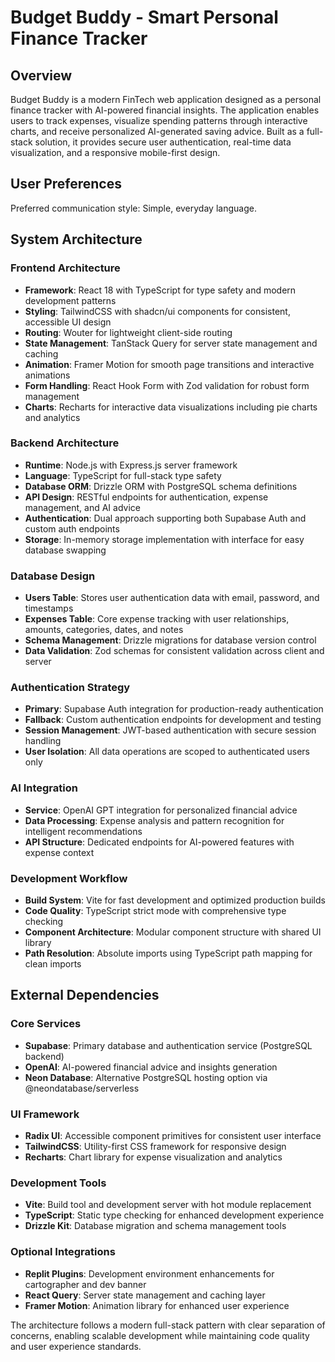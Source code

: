 # Budget Buddy - Smart Personal Finance Tracker

## Overview

Budget Buddy is a modern FinTech web application designed as a personal finance tracker with AI-powered financial insights. The application enables users to track expenses, visualize spending patterns through interactive charts, and receive personalized AI-generated saving advice. Built as a full-stack solution, it provides secure user authentication, real-time data visualization, and a responsive mobile-first design.

## User Preferences

Preferred communication style: Simple, everyday language.

## System Architecture

### Frontend Architecture
- **Framework**: React 18 with TypeScript for type safety and modern development patterns
- **Styling**: TailwindCSS with shadcn/ui components for consistent, accessible UI design
- **Routing**: Wouter for lightweight client-side routing
- **State Management**: TanStack Query for server state management and caching
- **Animation**: Framer Motion for smooth page transitions and interactive animations
- **Form Handling**: React Hook Form with Zod validation for robust form management
- **Charts**: Recharts for interactive data visualizations including pie charts and analytics

### Backend Architecture
- **Runtime**: Node.js with Express.js server framework
- **Language**: TypeScript for full-stack type safety
- **Database ORM**: Drizzle ORM with PostgreSQL schema definitions
- **API Design**: RESTful endpoints for authentication, expense management, and AI advice
- **Authentication**: Dual approach supporting both Supabase Auth and custom auth endpoints
- **Storage**: In-memory storage implementation with interface for easy database swapping

### Database Design
- **Users Table**: Stores user authentication data with email, password, and timestamps
- **Expenses Table**: Core expense tracking with user relationships, amounts, categories, dates, and notes
- **Schema Management**: Drizzle migrations for database version control
- **Data Validation**: Zod schemas for consistent validation across client and server

### Authentication Strategy
- **Primary**: Supabase Auth integration for production-ready authentication
- **Fallback**: Custom authentication endpoints for development and testing
- **Session Management**: JWT-based authentication with secure session handling
- **User Isolation**: All data operations are scoped to authenticated users only

### AI Integration
- **Service**: OpenAI GPT integration for personalized financial advice
- **Data Processing**: Expense analysis and pattern recognition for intelligent recommendations
- **API Structure**: Dedicated endpoints for AI-powered features with expense context

### Development Workflow
- **Build System**: Vite for fast development and optimized production builds
- **Code Quality**: TypeScript strict mode with comprehensive type checking
- **Component Architecture**: Modular component structure with shared UI library
- **Path Resolution**: Absolute imports using TypeScript path mapping for clean imports

## External Dependencies

### Core Services
- **Supabase**: Primary database and authentication service (PostgreSQL backend)
- **OpenAI**: AI-powered financial advice and insights generation
- **Neon Database**: Alternative PostgreSQL hosting option via @neondatabase/serverless

### UI Framework
- **Radix UI**: Accessible component primitives for consistent user interface
- **TailwindCSS**: Utility-first CSS framework for responsive design
- **Recharts**: Chart library for expense visualization and analytics

### Development Tools
- **Vite**: Build tool and development server with hot module replacement
- **TypeScript**: Static type checking for enhanced development experience
- **Drizzle Kit**: Database migration and schema management tools

### Optional Integrations
- **Replit Plugins**: Development environment enhancements for cartographer and dev banner
- **React Query**: Server state management and caching layer
- **Framer Motion**: Animation library for enhanced user experience

The architecture follows a modern full-stack pattern with clear separation of concerns, enabling scalable development while maintaining code quality and user experience standards.